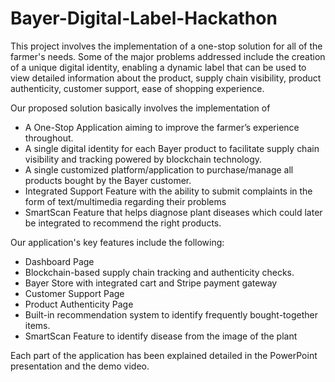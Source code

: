 # Bayer-Digital-Label-Hackathon

This project involves the implementation of a one-stop solution for all of the farmer's needs. Some of the major problems addressed include the creation of a unique digital identity, enabling a dynamic label that can be used to view detailed information about the product, supply chain visibility, product authenticity, customer support, ease of shopping experience. 

Our proposed solution basically involves the implementation of 
- A One-Stop Application aiming to improve the farmer’s experience throughout. 
 - A single digital identity for each Bayer product to facilitate supply chain visibility and tracking powered by blockchain technology. 
- A single customized platform/application to purchase/manage all products bought by the Bayer customer.
- Integrated Support Feature with the ability to submit complaints in the form of text/multimedia regarding their problems
- SmartScan Feature that helps diagnose plant diseases which could later be integrated to recommend the right products. 

Our application's key features include the following:
- Dashboard Page
- Blockchain-based supply chain tracking and authenticity checks. 
- Bayer Store with integrated cart and Stripe payment gateway
- Customer Support Page 
- Product Authenticity Page
- Built-in recommendation system to identify frequently bought-together items.
- SmartScan Feature to identify disease from the image of the plant

Each part of the application has been explained detailed in the PowerPoint presentation and the demo video.
